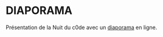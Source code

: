 # DIAPORAMA

Présentation de la Nuit du c0de avec un [diaporama](https://nuitducode.github.io/ndc-diaporama-presentation/) en ligne.
